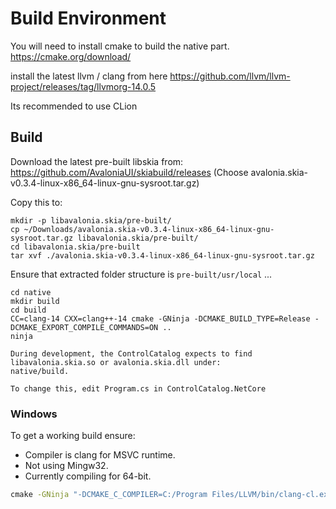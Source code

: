 # Build Environment
You will need to install cmake to build the native part.
https://cmake.org/download/

install the latest llvm / clang from here
https://github.com/llvm/llvm-project/releases/tag/llvmorg-14.0.5

Its recommended to use CLion


## Build

Download the latest pre-built libskia from:
https://github.com/AvaloniaUI/skiabuild/releases
(Choose avalonia.skia-v0.3.4-linux-x86_64-linux-gnu-sysroot.tar.gz)

Copy this to:

```
mkdir -p libavalonia.skia/pre-built/
cp ~/Downloads/avalonia.skia-v0.3.4-linux-x86_64-linux-gnu-sysroot.tar.gz libavalonia.skia/pre-built/
cd libavalonia.skia/pre-built
tar xvf ./avalonia.skia-v0.3.4-linux-x86_64-linux-gnu-sysroot.tar.gz
```

Ensure that extracted folder structure is `pre-built/usr/local` ...

```
cd native
mkdir build
cd build
CC=clang-14 CXX=clang++-14 cmake -GNinja -DCMAKE_BUILD_TYPE=Release -DCMAKE_EXPORT_COMPILE_COMMANDS=ON ..
ninja
```

```note
During development, the ControlCatalog expects to find libavalonia.skia.so or avalonia.skia.dll under:
native/build.

To change this, edit Program.cs in ControlCatalog.NetCore
```

### Windows

To get a working build ensure:

  * Compiler is clang for MSVC runtime.
  * Not using Mingw32.
  * Currently compiling for 64-bit.

```cmd
cmake -GNinja "-DCMAKE_C_COMPILER=C:/Program Files/LLVM/bin/clang-cl.exe" "-DCMAKE_CXX_COMPILER=C:/Program Files/LLVM/bin/clang-cl.exe" -DCMAKE_C_FLAGS=-m64 -DCMAKE_CXX_FLAGS=-m64 ..
```

